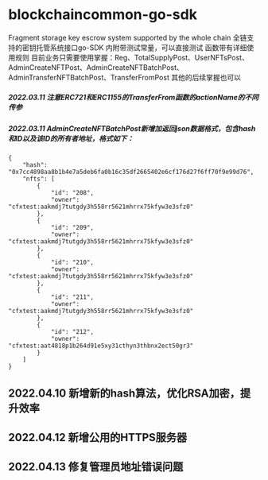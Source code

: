 # blockchaincommon-go-sdk
Fragment storage key escrow system supported by the whole chain
全链支持的密钥托管系统接口go-SDK
内附带测试常量，可以直接测试
函数带有详细使用规则
目前业务只需要使用掌握：Reg、TotalSupplyPost、UserNFTsPost、AdminCreateNFTPost、AdminCreateNFTBatchPost、AdminTransferNFTBatchPost、TransferFromPost
其他的后续掌握也可以


##### 2022.03.11  注意ERC721和ERC1155的TransferFrom函数的actionName的不同传参
##### 2022.03.11  AdminCreateNFTBatchPost新增加返回json数据格式，包含hash和ID以及该ID的所有者地址，格式如下：
```
{
    "hash": "0x7cc4898aa8b1b4e7a5deb6fa0b16c35df2665402e6cf176d27f6ff70f9e99d76",
    "nfts": [
        {
            "id": "208",
            "owner": "cfxtest:aakmdj7tutgdy3h558rr5621mhrrx75kfyw3e3sfz0"
        },
        {
            "id": "209",
            "owner": "cfxtest:aakmdj7tutgdy3h558rr5621mhrrx75kfyw3e3sfz0"
        },
        {
            "id": "210",
            "owner": "cfxtest:aakmdj7tutgdy3h558rr5621mhrrx75kfyw3e3sfz0"
        },
        {
            "id": "211",
            "owner": "cfxtest:aakmdj7tutgdy3h558rr5621mhrrx75kfyw3e3sfz0"
        },
        {
            "id": "212",
            "owner": "cfxtest:aat4818p1b264d91e5xy31cthyn3thbnx2ect50gr3"
        }
    ]
}
```


## 2022.04.10 新增新的hash算法，优化RSA加密，提升效率

## 2022.04.12 新增公用的HTTPS服务器
## 2022.04.13 修复管理员地址错误问题
